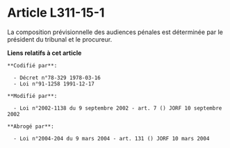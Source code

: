 # Article L311-15-1

La composition prévisionnelle des audiences pénales est déterminée par le président du tribunal et le procureur.

**Liens relatifs à cet article**

	**Codifié par**:

	  - Décret n°78-329 1978-03-16
	  - Loi n°91-1258 1991-12-17

	**Modifié par**:

	  - Loi n°2002-1138 du 9 septembre 2002 - art. 7 () JORF 10 septembre 2002

	**Abrogé par**:

	  - Loi n°2004-204 du 9 mars 2004 - art. 131 () JORF 10 mars 2004
